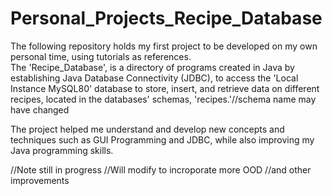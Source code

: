 # Personal_Projects_Recipe_Database
The following repository holds my first project to be developed on my own personal time,
using tutorials as references.  
The 'Recipe_Database', is a directory of programs created in Java by establishing Java Database Connectivity (JDBC), to access the
'Local Instance MySQL80' database to store, insert, and retrieve data on different recipes, located in the databases' schemas, 'recipes.'//schema name may have changed

The project helped me understand and develop new concepts and techniques such as GUI Programming and JDBC, while also improving
my Java programming skills.

//Note still in progress
//Will modify to incroporate more OOD
//and other improvements


